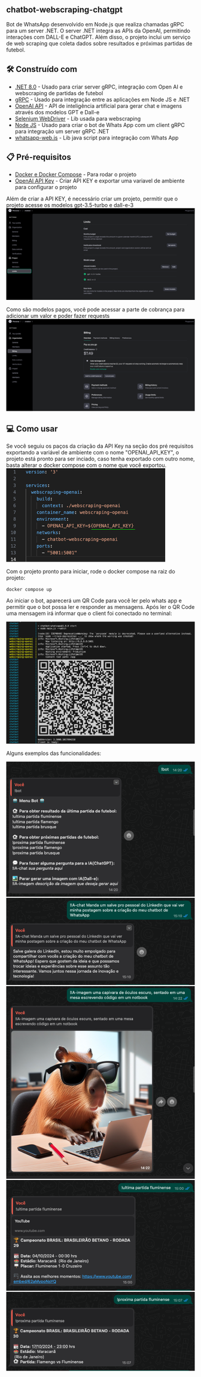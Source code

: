 ## chatbot-webscraping-chatgpt

Bot de WhatsApp desenvolvido em Node.js que realiza chamadas gRPC para um server .NET. O server .NET integra as APIs da OpenAI, permitindo interações com DALL-E e ChatGPT. Além disso, o projeto inclui um serviço de web scraping que coleta dados sobre resultados e próximas partidas de futebol.


## 🛠️ Construído com

* [.NET 8.0](https://learn.microsoft.com/pt-br/dotnet/core/whats-new/dotnet-8/overview) - Usado para criar server gRPC, integração com Open AI e webscraping de partidas de futebol
* [gRPC](https://grpc.io/) - Usado para integração entre as aplicações em Node JS e .NET
* [OpenAI API](https://platform.openai.com/docs/overview) - API de inteligência artificial para gerar chat e imagens através dos modelos GPT e Dall-e
* [Selenium WebDriver](https://www.selenium.dev/documentation/webdriver/) - Lib usada para webscraping
* [Node JS](https://nodejs.org/pt) - Usado para criar o bot de Whats App com um client gRPC para integração um server gRPC .NET
* [whatsapp-web.js](https://wwebjs.dev/) - Lib java script para integração com Whats App

## 📋 Pré-requisitos

* [Docker e Docker Compose](https://www.docker.com/) - Para rodar o projeto
* [OpenAI API Key](https://platform.openai.com/docs/quickstart/create-and-export-an-api-key) - Criar API KEY e exportar uma variavel de ambiente para configurar o projeto

Além de criar a API KEY, é necessário criar um projeto, permitir que o projeto acesse os modelos gpt-3.5-turbo e dall-e-3
![Permitir acesso aos modelos OpenAI](assets/models.png)

Como são modelos pagos, você pode acessar a parte de cobrança para adicionar um valor e poder fazer requests
![Realizar pagamento OpenAI](assets/billing.png)


## 💻 Como usar

Se você seguiu os paços da criação da API Key na seção dos pré requisitos exportando a variável de ambiente com o nome "OPENAI_API_KEY", o projeto está pronto para ser inciado, caso tenha exportado com outro nome, basta alterar o docker compose com o nome que você exportou.
![Altera docker compose api key](assets/docker-compose-apikey.png)

Com o projeto pronto para iniciar, rode o docker compose na raiz do projeto:
```
docker compose up
```

Ao iniciar o bot, aparecerá um QR Code para você ler pelo whats app e permitir que o bot possa ler e responder as mensagens. Após ler o QR Code uma mensagem irá informar que o client foi conectado no terminal:

![QR Code Whats App](assets/qr-code-wp.png)

Alguns exemplos das funcionalidades:

![Bot](assets/bot.png)
![IA Chat](assets/ia-chat.png)
![IA Imagem](assets/ia-imagem.png)
![Ultima pártida](assets/ultima-partida.png)
![Próxima partida](assets/proxima-partida.png)